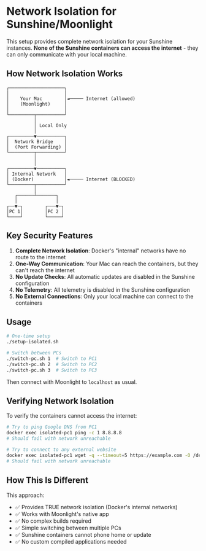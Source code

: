 # Network Isolation for Sunshine/Moonlight

This setup provides complete network isolation for your Sunshine instances. **None of the Sunshine containers can access the internet** - they can only communicate with your local machine.

## How Network Isolation Works

```
┌────────────────────┐
│                    │
│    Your Mac        │◄───── Internet (allowed)
│    (Moonlight)     │
│                    │
└─────────┬──────────┘
          │
          │ Local Only
          │
┌─────────▼──────────┐
│  Network Bridge    │
│  (Port Forwarding) │
└─────────┬──────────┘
          │
          │ 
┌─────────▼──────────┐
│ Internal Network   │
│ (Docker)           │◄───── Internet (BLOCKED)
└─────────┬──────────┘
          │
   ┌──────┴───────┐
   │              │
┌──▼─┐        ┌───▼─┐
│PC 1│        │PC 2 │
└────┘        └─────┘
```

## Key Security Features

1. **Complete Network Isolation**: Docker's "internal" networks have no route to the internet
2. **One-Way Communication**: Your Mac can reach the containers, but they can't reach the internet
3. **No Update Checks**: All automatic updates are disabled in the Sunshine configuration
4. **No Telemetry**: All telemetry is disabled in the Sunshine configuration 
5. **No External Connections**: Only your local machine can connect to the containers

## Usage

```bash
# One-time setup
./setup-isolated.sh

# Switch between PCs
./switch-pc.sh 1  # Switch to PC1
./switch-pc.sh 2  # Switch to PC2
./switch-pc.sh 3  # Switch to PC3
```

Then connect with Moonlight to `localhost` as usual.

## Verifying Network Isolation

To verify the containers cannot access the internet:

```bash
# Try to ping Google DNS from PC1
docker exec isolated-pc1 ping -c 1 8.8.8.8
# Should fail with network unreachable

# Try to connect to any external website
docker exec isolated-pc1 wget -q --timeout=5 https://example.com -O /dev/null
# Should fail with network unreachable
```

## How This Is Different

This approach:
- ✅ Provides TRUE network isolation (Docker's internal networks)
- ✅ Works with Moonlight's native app
- ✅ No complex builds required
- ✅ Simple switching between multiple PCs
- ✅ Sunshine containers cannot phone home or update
- ✅ No custom compiled applications needed
